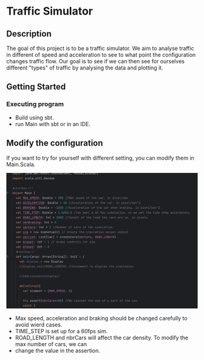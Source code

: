 # Traffic Simulator

## Description

The goal of this project is to be a traffic simulator. We aim to analyse traffic
in different of speed and acceleration to see to what point the configuration changes traffic flow.
Our goal is to see if we can then see for ourselves different "types" of traffic by analysing the data
and plotting it.

## Getting Started

### Executing program

* Build using sbt.
* run Main with sbt or in an IDE.

## Modify the configuration

If you want to try for yourself with different setting, you can modify them in Main.Scala.

![code Screenshot](https://github.com/GuilBess/Traffic_Simulator/blob/master/media/modif.png?raw=true)

* Max speed, acceleration and braking should be changed carefully to avoid wierd cases.
* TIME_STEP is set up for a 60fps sim.
* ROAD_LENGTH and nbrCars will affect the car density. To modify the max number of cars, we can
* change the value in the assertion.

